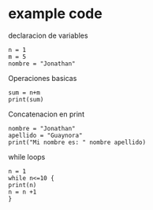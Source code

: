 # example code

declaracion de variables

```
n = 1
m = 5
nombre = "Jonathan"
```

Operaciones basicas

```
sum = n+m
print(sum)
```

Concatenacion en print

```
nombre = "Jonathan"
apellido = "Guaynora"
print("Mi nombre es: " nombre apellido)
```

while loops

```
n = 1
while n<=10 {
print(n)
n = n +1
}
```
